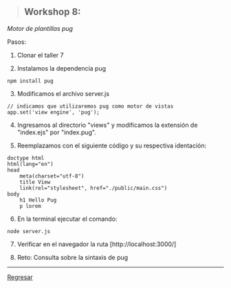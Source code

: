 > ## Workshop 8:

<em>Motor de plantillas pug</em>

Pasos:

1. Clonar el taller 7

2. Instalamos la dependencia pug
```
npm install pug
```

3. Modificamos el archivo server.js
```
// indicamos que utilizaremos pug como motor de vistas
app.set('view engine', 'pug');

```

4. Ingresamos al directorio "views" y modificamos la extensión de "index.ejs" por "index.pug".

5. Reemplazamos con el siguiente código y su respectiva identación:
```
doctype html
html(lang="en")
head
    meta(charset="utf-8")
    title View
    link(rel="stylesheet", href="./public/main.css")
body
    h1 Hello Pug
    p lorem
```

6. En la terminal ejecutar el comando:
```
node server.js
```

7. Verificar en el navegador la ruta [http://localhost:3000/]

8. Reto: Consulta sobre la sintaxis de pug

***

<a href="../README.md">Regresar</a>